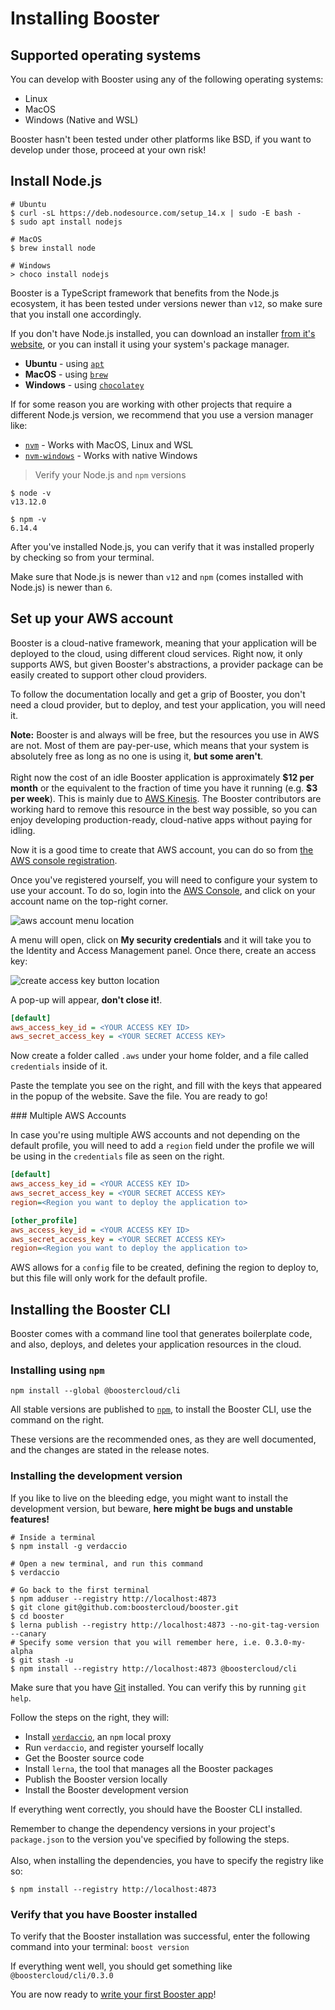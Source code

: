 # Installing Booster

## Supported operating systems

You can develop with Booster using any of the following operating systems:

* Linux
* MacOS
* Windows (Native and WSL)

Booster hasn't been tested under other platforms like BSD, if you want to
develop under those, proceed at your own risk!

## Install Node.js

```shell
# Ubuntu
$ curl -sL https://deb.nodesource.com/setup_14.x | sudo -E bash -
$ sudo apt install nodejs

# MacOS
$ brew install node

# Windows
> choco install nodejs
```

Booster is a TypeScript framework that benefits from the Node.js ecosystem, it
has been tested under versions newer than `v12`, so make sure that you install one
accordingly.

If you don't have Node.js installed, you can download an installer [from it's website](https://nodejs.org/en/), or you can install it using your system's
package manager.

* **Ubuntu** - using [`apt`](https://wiki.debian.org/Apt)
* **MacOS** - using [`brew`](https://brew.sh/)
* **Windows** - using [`chocolatey`](https://chocolatey.org/)

If for some reason you are working with other projects that require a different
Node.js version, we recommend that you use a version manager like:

* [`nvm`](https://github.com/nvm-sh/nvm) - Works with MacOS, Linux and WSL
* [`nvm-windows`](https://github.com/coreybutler/nvm-windows) - Works with native Windows

> Verify your Node.js and `npm` versions

```shell
$ node -v
v13.12.0

$ npm -v
6.14.4
```

After you've installed Node.js, you can verify that it was installed properly by
checking so from your terminal.

Make sure that Node.js is newer than `v12` and `npm` (comes installed with Node.js) is newer than `6`.

## Set up your AWS account

Booster is a cloud-native framework, meaning that your application will be deployed
to the cloud, using different cloud services. Right now, it only supports AWS, but
given Booster's abstractions, a provider package can be easily created to support
other cloud providers.

To follow the documentation locally and get a grip of Booster, you don't need a
cloud provider, but to deploy, and test your application, you will need it.

<aside class="warning">
<b>Note:</b> Booster is and always will be free, but the resources you use in AWS
are not.
Most of them are pay-per-use, which means that your system is absolutely free as
long as no one is using it, <b>but some aren't</b>.
</br>
</br>
Right now the cost of an idle Booster application is approximately <b>$12 per month</b>
or the equivalent to the fraction of time you have it running
(e.g. <b>$3 per week</b>). This is mainly due to
<a href="https://aws.amazon.com/kinesis/">AWS Kinesis</a>.
The Booster contributors are working hard to remove this resource in the best way
possible, so you can enjoy developing production-ready, cloud-native apps without
paying for idling.
</aside>

Now it is a good time to create that AWS account, you can do so from
[the AWS console registration](https://portal.aws.amazon.com/billing/signup).


Once you've registered yourself, you will need to configure your system to use your
account. To do so, login into the [AWS Console](https://console.aws.amazon.com), and
click on your account name on the top-right corner.

![aws account menu location](../images/aws-account-menu.png)

A menu will open, click on **My security credentials** and it will take you to the
Identity and Access Management panel. Once there, create an access key:

![create access key button location](../images/aws-create-access-key.png)

A pop-up will appear, **don't close it!**.

```ini
[default]
aws_access_key_id = <YOUR ACCESS KEY ID>
aws_secret_access_key = <YOUR SECRET ACCESS KEY>
```

Now create a folder called `.aws` under your home folder, and a file called
`credentials` inside of it.

Paste the template you see on the right, and fill with the keys that appeared
in the popup of the website. Save the file. You are ready to go!

### Multiple AWS Accounts

In case you're using multiple AWS accounts and not depending on the default profile, you will need to add a `region` field under the profile we will be using in the `credentials` file as seen on the right.

```ini
[default]
aws_access_key_id = <YOUR ACCESS KEY ID>
aws_secret_access_key = <YOUR SECRET ACCESS KEY>
region=<Region you want to deploy the application to>

[other_profile]
aws_access_key_id = <YOUR ACCESS KEY ID>
aws_secret_access_key = <YOUR SECRET ACCESS KEY>
region=<Region you want to deploy the application to>
```

AWS allows for a `config` file to be created, defining the region to deploy to, but this file will only work for the default profile.

## Installing the Booster CLI

Booster comes with a command line tool that generates boilerplate code, and also,
deploys, and deletes your application resources in the cloud.

### Installing using `npm`

```shell
npm install --global @boostercloud/cli
```

All stable versions are published to [`npm`](https://npmjs.com), to install the
Booster CLI, use the command on the right.

These versions are the recommended ones, as they are well documented, and the
changes are stated in the release notes.

### Installing the development version

If you like to live on the bleeding edge, you might want to install the development
version, but beware, **here might be bugs and unstable features!**

```shell
# Inside a terminal
$ npm install -g verdaccio

# Open a new terminal, and run this command
$ verdaccio

# Go back to the first terminal
$ npm adduser --registry http://localhost:4873
$ git clone git@github.com:boostercloud/booster.git
$ cd booster
$ lerna publish --registry http://localhost:4873 --no-git-tag-version --canary
# Specify some version that you will remember here, i.e. 0.3.0-my-alpha
$ git stash -u
$ npm install --registry http://localhost:4873 @boostercloud/cli
```

Make sure that you have [Git](https://git-scm.com/) installed. You can verify this
by running `git help`.

Follow the steps on the right, they will:

* Install [`verdaccio`](https://verdaccio.org/), an `npm` local proxy
* Run `verdaccio`, and register yourself locally
* Get the Booster source code
* Install `lerna`, the tool that manages all the Booster packages
* Publish the Booster version locally
* Install the Booster development version

If everything went correctly, you should have the Booster CLI installed.

<aside class="notice">
Remember to change the dependency versions in your project's <code>package.json</code> to the version you've specified by following the steps.
</br>
</br>
Also, when installing the dependencies, you have to specify the registry like so:
</br>
<code>
$ npm install --registry http://localhost:4873
</code>
</aside>

### Verify that you have Booster installed

To verify that the Booster installation was successful, enter the following
command into your terminal: `boost version`

If everything went well, you should get something like `@boostercloud/cli/0.3.0`

You are now ready to [write your first Booster app](#your-first-booster-app)!
